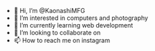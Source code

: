 - 👋 Hi, I’m @KaonashiMFG
- 👀 I’m interested in computers and photography
- 🌱 I’m currently learning web development
- 💞️ I’m looking to collaborate on 
- 📫 How to reach me on instagram

<!---
KaonashiMFG/KaonashiMFG is a ✨ special ✨ repository because its `README.md` (this file) appears on your GitHub profile.
You can click the Preview link to take a look at your changes.
--->
